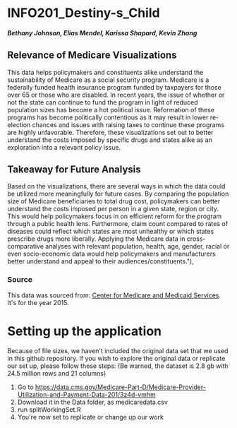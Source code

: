 # INFO201_Destiny-s_Child
##### Bethany Johnson, Elias Mendel, Karissa Shapard, Kevin Zhang

## Relevance of Medicare Visualizations

This data helps policymakers and constituents alike understand the sustainability of Medicare as a social security program. Medicare is a federally funded health insurance program funded by taxpayers for those over 65 or those who are disabled. In recent years, the issue of whether or not the state can continue to fund the program in light of reduced population sizes has become a hot political issue. Reformation of these programs has become politically contentious as it may result in lower re-election chances and issues with raising taxes to continue these programs are highly unfavorable. Therefore, these visualizations set out to better understand the costs imposed by specific drugs and states alike as an exploration into a relevant policy issue.



## Takeaway for Future Analysis
Based on the visualizations, there are several ways in which the data could be utilized more meaningfully for future cases. By comparing the population size of Medicare beneficiaries to total drug cost, policymakers can better understand the costs imposed per person in a given state, region or city. This would help policymakers focus in on efficient reform for the program through a public health lens. Furthermore, claim count compared to rates of diseases could reflect which states are most unhealthy or which states prescribe drugs more liberally. Applying the Medicare data in cross-comparative analyses with relevant population, health, age, gender, racial or even socio-economic data would help policymakers and manufacturers better understand and appeal to their audiences/constituents."),

### Source
This data was sourced from: [Center for Medicare and Medicaid Services](https://data.cms.gov/Medicare-Part-D/Medicare-Provider-Utilization-and-Payment-Data-201/3z4d-vmhm). It's for the year 2015.


# Setting up the application

Because of file sizes, we haven't included the original data set that we used in this github repository. If you wish to explore the original data or replicate our set up, please follow these steps: (Be warned, the dataset is 2.8 gb with 24.5 million rows and 21 columns)
1. Go to https://data.cms.gov/Medicare-Part-D/Medicare-Provider-Utilization-and-Payment-Data-201/3z4d-vmhm
2. Download it in the Data folder, as medicaredata.csv
3. run splitWorkingSet.R
4. You're now set to replicate or change up our work
